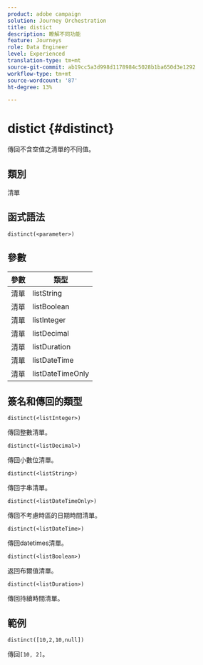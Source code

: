 ```yaml
---
product: adobe campaign
solution: Journey Orchestration
title: distict
description: 瞭解不同功能
feature: Journeys
role: Data Engineer
level: Experienced
translation-type: tm+mt
source-git-commit: ab19cc5a3d998d1178984c5028b1ba650d3e1292
workflow-type: tm+mt
source-wordcount: '87'
ht-degree: 13%

---
```



# distict {#distinct}

傳回不含空值之清單的不同值。

## 類別

清單

## 函式語法

`distinct(<parameter>)`

## 參數

| 參數 | 類型 |
|-----------|------------------|
| 清單 | listString |
| 清單 | listBoolean |
| 清單 | listInteger |
| 清單 | listDecimal |
| 清單 | listDuration |
| 清單 | listDateTime |
| 清單 | listDateTimeOnly |

## 簽名和傳回的類型

`distinct(<listInteger>)`

傳回整數清單。

`distinct(<listDecimal>)`

傳回小數位清單。

`distinct(<listString>)`

傳回字串清單。

`distinct(<listDateTimeOnly>)`

傳回不考慮時區的日期時間清單。

`distinct(<listDateTime>)`

傳回datetimes清單。

`distinct(<listBoolean>)`

返回布爾值清單。

`distinct(<listDuration>)`

傳回持續時間清單。

## 範例

`distinct([10,2,10,null])`

傳回`[10, 2]`。
